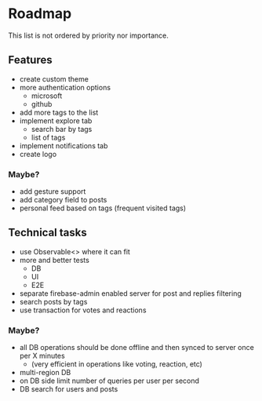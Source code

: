 # Roadmap

This list is not ordered by priority nor importance.

## Features

- create custom theme
- more authentication options
  - microsoft
  - github
- add more tags to the list
- implement explore tab
  - search bar by tags
  - list of tags
- implement notifications tab
- create logo

### Maybe?

- add gesture support
- add category field to posts
- personal feed based on tags (frequent visited tags)

## Technical tasks

- use Observable<> where it can fit
- more and better tests
  - DB
  - UI
  - E2E
- separate firebase-admin enabled server for post and replies filtering
- search posts by tags
- use transaction for votes and reactions

### Maybe?

- all DB operations should be done offline and then synced to server once per X minutes
  - (very efficient in operations like voting, reaction, etc)
- multi-region DB
- on DB side limit number of queries per user per second
- DB search for users and posts
